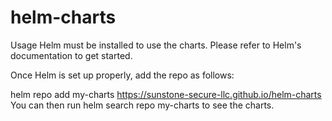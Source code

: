 # helm-charts


Usage
Helm must be installed to use the charts. Please refer to Helm's documentation to get started.

Once Helm is set up properly, add the repo as follows:

helm repo add my-charts https://sunstone-secure-llc.github.io/helm-charts
You can then run helm search repo my-charts to see the charts.
